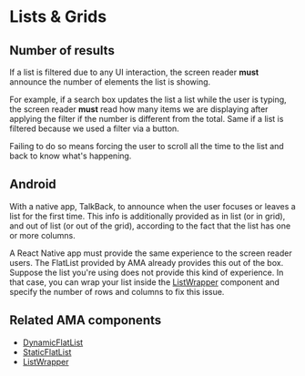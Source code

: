 # Lists & Grids

## Number of results

If a list is filtered due to any UI interaction, the screen reader **must** announce the number of elements the list is showing.

For example, if a search box updates the list a list while the user is typing, the screen reader **must** read how many items we are displaying after applying the filter if the number is different from the total. Same if a list is filtered because we used a filter via a button.

Failing to do so means forcing the user to scroll all the time to the list and back to know what's happening.

## Android

With a native app, TalkBack, to announce when the user focuses or leaves a list for the first time. This info is additionally provided as in list (or in grid), and out of list (or out of the grid), according to the fact that the list has one or more columns.

A React Native app must provide the same experience to the screen reader users. The FlatList provided by AMA already provides this out of the box.
Suppose the list you're using does not provide this kind of experience. In that case, you can wrap your list inside the [ListWrapper](../components/ListWrapper.mdx) component and specify the number of rows and columns to fix this issue.

## Related AMA components

- [DynamicFlatList](../components/dynamicflatList)
- [StaticFlatList](../components/staticflatlist)
- [ListWrapper](../components/listwrapper)
